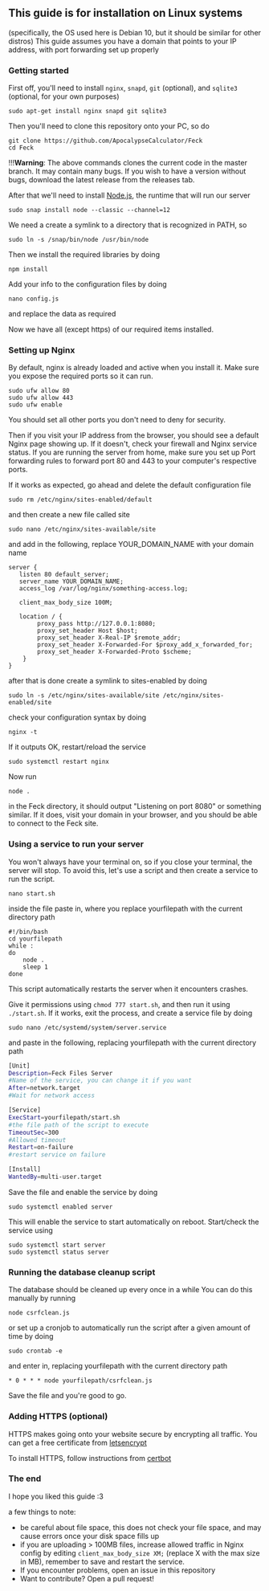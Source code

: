 ## This guide is for installation on Linux systems
(specifically, the OS used here is Debian 10, but it should be similar for other distros)
This guide assumes you have a domain that points to your IP address, with port forwarding set up properly

### Getting started

First off, you'll need to install `nginx`, `snapd`, `git` (optional), and `sqlite3` (optional, for your own purposes)
```
sudo apt-get install nginx snapd git sqlite3
```

Then you'll need to clone this repository onto your PC, so do
```
git clone https://github.com/ApocalypseCalculator/Feck
cd Feck
```
!!!**Warning**: The above commands clones the current code in the master branch. It may contain many bugs. If you wish to have a version without bugs, download the latest release from the releases tab.


After that we'll need to install [Node.js](https://nodejs.org/en/), the runtime that will run our server
```
sudo snap install node --classic --channel=12
```
We need a create a symlink to a directory that is recognized in PATH, so
```
sudo ln -s /snap/bin/node /usr/bin/node
```
Then we install the required libraries by doing
```
npm install
```
Add your info to the configuration files by doing
```
nano config.js
```
and replace the data as required


Now we have all (except https) of our required items installed. 

### Setting up Nginx

By default, nginx is already loaded and active when you install it. Make sure you expose the required ports so it can run. 
```
sudo ufw allow 80
sudo ufw allow 443
sudo ufw enable
```
You should set all other ports you don't need to deny for security.

Then if you visit your IP address from the browser, you should see a default Nginx page showing up. If it doesn't, check your firewall and Nginx service status.
If you are running the server from home, make sure you set up Port forwarding rules to forward port 80 and 443 to your computer's respective ports.

If it works as expected, go ahead and delete the default configuration file
```
sudo rm /etc/nginx/sites-enabled/default
```
and then create a new file called site
```
sudo nano /etc/nginx/sites-available/site
```
and add in the following, replace YOUR_DOMAIN_NAME with your domain name
```
server {
   listen 80 default_server;
   server_name YOUR_DOMAIN_NAME;
   access_log /var/log/nginx/something-access.log;

   client_max_body_size 100M;
   
   location / {
        proxy_pass http://127.0.0.1:8080;
        proxy_set_header Host $host;
        proxy_set_header X-Real-IP $remote_addr;
        proxy_set_header X-Forwarded-For $proxy_add_x_forwarded_for;
        proxy_set_header X-Forwarded-Proto $scheme;
    }
}
```
after that is done create a symlink to sites-enabled by doing
```
sudo ln -s /etc/nginx/sites-available/site /etc/nginx/sites-enabled/site
```
check your configuration syntax by doing
```
nginx -t
```
If it outputs OK, restart/reload the service
```
sudo systemctl restart nginx
```
Now run 
```
node .
```
in the Feck directory, it should output "Listening on port 8080" or something similar. 
If it does, visit your domain in your browser, and you should be able to connect to the Feck site.

### Using a service to run your server

You won't always have your terminal on, so if you close your terminal, the server will stop. 
To avoid this, let's use a script and then create a service to run the script. 
```
nano start.sh
```
inside the file paste in, where you replace yourfilepath with the current directory path
```
#!/bin/bash
cd yourfilepath
while :
do
    node .
    sleep 1
done
```
This script automatically restarts the server when it encounters crashes.

Give it permissions using `chmod 777 start.sh`, and then run it using `./start.sh`. 
If it works, exit the process, and create a service file by doing
```
sudo nano /etc/systemd/system/server.service
```
and paste in the following, replacing yourfilepath with the current directory path
```sh
[Unit]
Description=Feck Files Server
#Name of the service, you can change it if you want
After=network.target
#Wait for network access

[Service]
ExecStart=yourfilepath/start.sh
#the file path of the script to execute
TimeoutSec=300
#Allowed timeout
Restart=on-failure
#restart service on failure

[Install]
WantedBy=multi-user.target
```
Save the file and enable the service by doing
```
sudo systemctl enabled server
```
This will enable the service to start automatically on reboot. 
Start/check the service using 
```
sudo systemctl start server
sudo systemctl status server
```

### Running the database cleanup script

The database should be cleaned up every once in a while
You can do this manually by running
```
node csrfclean.js
```
or set up a cronjob to automatically run the script after a given amount of time by doing
```
sudo crontab -e
```
and enter in, replacing yourfilepath with the current directory path
```
* 0 * * * node yourfilepath/csrfclean.js
```
Save the file and you're good to go.

### Adding HTTPS (optional)

HTTPS makes going onto your website secure by encrypting all traffic.
You can get a free certificate from [letsencrypt](https://letsencrypt.org/)

To install HTTPS, follow instructions from [certbot](https://certbot.eff.org/instructions)

### The end

I hope you liked this guide :3

a few things to note: 
- be careful about file space, this does not check your file space, and may cause errors once your disk space fills up
- if you are uploading > 100MB files, increase allowed traffic in Nginx config by editing `client_max_body_size XM;` (replace X with the max size in MB), remember to save and restart the service. 
- If you encounter problems, open an issue in this repository
- Want to contribute? Open a pull request!

